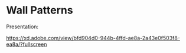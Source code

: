 # Wall Patterns



Presentation:

https://xd.adobe.com/view/bfd904d0-944b-4ffd-ae8a-2a43e0f503f8-ea8a/?fullscreen
